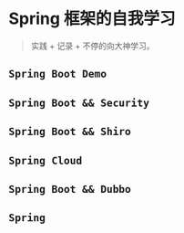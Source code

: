 # Spring 框架的自我学习

> 实践 + 记录 + 不停的向大神学习。

## `Spring Boot Demo`

## `Spring Boot && Security`

## `Spring Boot && Shiro`

## `Spring Cloud`

## `Spring Boot && Dubbo`

## `Spring`
